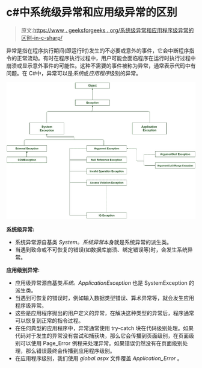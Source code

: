 # c#中系统级异常和应用级异常的区别

> 原文:[https://www . geeksforgeeks . org/系统级异常和应用程序级异常的区别-in-c-sharp/](https://www.geeksforgeeks.org/difference-between-system-level-exception-and-application-level-exception-in-c-sharp/)

异常是指在程序执行期间(即运行时)发生的不必要或意外的事件，它会中断程序指令的正常流动。有时在程序执行过程中，用户可能会面临程序在运行时执行过程中崩溃或显示意外事件的可能性。这种不需要的事件被称为异常，通常表示代码中有问题。在 C#中，异常可以是*系统*或*应用程序*级别的异常。

[![](img/198ce57cd341ca7ec36dfd77a5c0428e.png)](https://media.geeksforgeeks.org/wp-content/uploads/exception.jpg)

**系统级异常:**

*   系统异常源自基类 *System。系统异常*本身就是系统异常的派生类。
*   当遇到致命或不可恢复的错误(如数据库崩溃、绑定错误等)时，会发生系统异常。

**应用级别异常:**

*   应用级异常源自基类*系统。ApplicationException* 也是 SystemException 的派生类。
*   当遇到可恢复的错误时，例如输入数据类型错误、算术异常等，就会发生应用程序级异常。
*   这些是应用程序抛出的用户定义的异常，在解决这种类型的异常后，程序通常可以恢复到正常的指令过程。
*   在任何典型的应用程序中，异常通常使用 try-catch 块在代码级别处理。如果代码对于发生的异常没有尝试和捕获块，那么它会传播到页面级别，在页面级别可以使用 Page_Error 例程来处理异常。如果错误仍然没有在页面级别处理，那么错误最终会传播到应用程序级别。
*   在应用程序级别，我们使用 *global.aspx* 文件覆盖 *Application_Error* 。